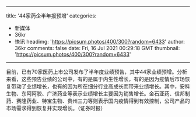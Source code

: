 
---
title: '44家药企半年报预增'
categories: 
 - 新媒体
 - 36kr
 - 快讯
headimg: 'https://picsum.photos/400/300?random=6433'
author: 36kr
comments: false
date: Fri, 16 Jul 2021 00:29:18 GMT
thumbnail: 'https://picsum.photos/400/300?random=6433'
---

<div>   
目前，已有70家医药上市公司发布了半年度业绩预告，其中44家业绩预增。分析来看，这些预告业绩的公司中，有的是属于内生性增长，有的是因为疫情后市场恢复带动了业绩增长，也有的因为所在细分行业高成长而带来业绩增长。其中，安科生物、东阿阿胶、广济药业等表示业绩增长主要因为销售增长。金石亚药、信邦制药、赛隆药业、特宝生物、贵州三力等则表示国内疫情得到有效控制，公司产品的市场需求得到恢复并实现增长。（证券时报）  
</div>
            
